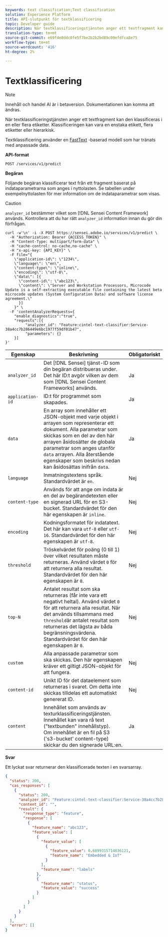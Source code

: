 ```yaml
---
keywords: text classification;Text classification
solution: Experience Platform
title: API-slutpunkt för textklassificering
topic: Developer guide
description: När textklassificeringstjänsten anger ett textfragment kan den klassificeras i en eller flera etiketter. Klassificeringen kan vara en enstaka etikett, flera etiketter eller hierarkisk.
translation-type: tm+mt
source-git-commit: e69f4e8ddc0fe5f7be2b2b2bd89c09efdfca8e75
workflow-type: tm+mt
source-wordcount: '416'
ht-degree: 2%

---
```



# Textklassificering

>[!NOTE]
>
>Innehåll och handel AI är i betaversion. Dokumentationen kan komma att ändras.

När textklassificeringstjänsten anger ett textfragment kan den klassificeras i en eller flera etiketter. Klassificeringen kan vara en enstaka etikett, flera etiketter eller hierarkisk.

Textklassificering använder en [FastText](https://fasttext.cc/) -baserad modell som har tränats med anpassade data.

**API-format**

```http
POST /services/v1/predict
```

**Begäran**

Följande begäran klassificerar text från ett fragment baserat på indataparametrarna som anges i nyttolasten. Se tabellen under exempelnyttolasten för mer information om de indataparametrar som visas.

>[!CAUTION]
>
>`analyzer_id` bestämmer vilket som [!DNL Sensei Content Framework] används. Kontrollera att du har rätt `analyzer_id` information innan du gör din förfrågan.

```SHELL
curl -w'\n' -i -X POST https://sensei.adobe.io/services/v1/predict \
  -H "Authorization: Bearer {ACCESS_TOKEN}" \
  -H "Content-Type: multipart/form-data" \
  -H "cache-control: no-cache,no-cache" \
  -H "x-api-key: {API_KEY}" \
  -F file="{
    \"application-id\": \"1234\", 
    \"language\": \"en\", 
    \"content-type\": \"inline\", 
    \"encoding\": \"utf-8\", 
    \"data\": [{
      \"content-id\": \"abc123\", 
      \"content\": \"Server and Workstation Processors, Microcode Update is a self-extracting executable file containing the latest beta microcode updates (System Configuration Data) and software license agreement.\"
      }]
    }" \
  -F 'contentAnalyzerRequests={
    "enable_diagnostics":"true",
    "requests":[{
         "analyzer_id": "Feature:cintel-text-classifier:Service-38a4cc7b286449e6bc1977f59df01b47",
         "parameters": {}
    }]
}'
```

| Egenskap | Beskrivning | Obligatoriskt |
| --- | --- | --- |
| `analyzer_id` | Det [!DNL Sensei] tjänst-ID som din begäran distribueras under. Det här ID:t avgör vilken av dem som [!DNL Sensei Content Frameworks] används. | Ja |
| `application-id` | ID:t för programmet som skapades. | Ja |
| `data` | En array som innehåller ett JSON-objekt med varje objekt i arrayen som representerar ett dokument. Alla parametrar som skickas som en del av den här arrayen åsidosätter de globala parametrar som anges utanför `data` arrayen. Alla återstående egenskaper som beskrivs nedan kan åsidosättas inifrån `data`. | Ja |
| `language` | Inmatningstextens språk. Standardvärdet är `en`. | Nej |
| `content-type` | Används för att ange om indata är en del av begärandetexten eller en signerad URL för en S3-bucket. Standardvärdet för den här egenskapen är `inline`. | Nej |
| `encoding` | Kodningsformatet för indatatext. Det här kan vara `utf-8` eller `utf-16`. Standardvärdet för den här egenskapen är `utf-8`. | Nej |
| `threshold` | Tröskelvärdet för poäng (0 till 1) över vilket resultaten måste returneras. Använd värdet `0` för att returnera alla resultat. Standardvärdet för den här egenskapen är `0`. | Nej |
| `top-N` | Antalet resultat som ska returneras (får inte vara ett negativt heltal). Använd värdet `0` för att returnera alla resultat. När det används tillsammans med `threshold`är antalet resultat som returneras det lägsta av båda begränsningsvärdena. Standardvärdet för den här egenskapen är `0`. | Nej |
| `custom` | Alla anpassade parametrar som ska skickas. Den här egenskapen kräver ett giltigt JSON-objekt för att fungera. | Nej |
| `content-id` | Unikt ID för det dataelement som returneras i svaret. Om detta inte skickas tilldelas ett automatiskt genererat ID. | Nej |
| `content` | Innehållet som används av texturklassificeringstjänsten. Innehållet kan vara rå text (&quot;textbunden&quot; innehållstyp). <br> Om innehållet är en fil på S3 (&#39;s3-bucket&#39; content-type) skickar du den signerade URL:en. | Ja |

**Svar**

Ett lyckat svar returnerar den klassificerade texten i en svarsarray.

```json
{
  "status": 200,
  "cas_responses": [
    {
      "status": 200,
      "analyzer_id": "Feature:cintel-text-classifier:Service-38a4cc7b286449e6bc1977f59df01b47",
      "content_id": "",
      "result": {
        "response_type": "feature",
        "response": [
          {
            "feature_name": "abc123",
            "feature_value": [
              {
                "feature_value": [
                  {
                    "feature_value": 0.6899315714836121,
                    "feature_name": "Embedded & IoT"
                  }
                ],
                "feature_name": "labels"
              },
              {
                "feature_name": "status",
                "feature_value": "success"
              }
            ]
          }
        ]
      }
    }
  ],
  "error": []
}
```
